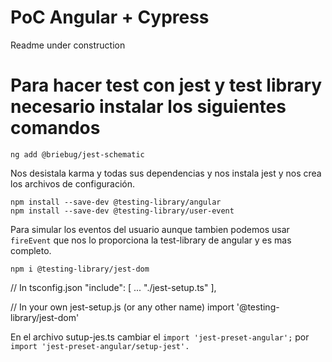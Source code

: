 # PoC Angular + Cypress

Readme under construction


 # Para hacer test con jest y test library necesario instalar los siguientes comandos

 `ng add @briebug/jest-schematic` 
 
 Nos desistala karma y todas sus dependencias y nos instala jest y nos crea los archivos de configuración.

 `npm install --save-dev @testing-library/angular` <br>
 `npm install --save-dev @testing-library/user-event` 

 Para simular los eventos del usuario aunque tambien podemos usar `fireEvent` que nos lo proporciona la test-library de angular y es mas completo. 

 `npm i @testing-library/jest-dom`

  // In tsconfig.json
  "include": [
    ...
    "./jest-setup.ts"
  ],

  // In your own jest-setup.js (or any other name)
    import '@testing-library/jest-dom'

 En el archivo sutup-jes.ts cambiar el `import 'jest-preset-angular';` por `import 'jest-preset-angular/setup-jest'.`